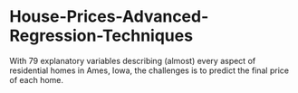 # House-Prices-Advanced-Regression-Techniques
With 79 explanatory variables describing (almost) every aspect of residential homes in Ames, Iowa, the challenges is to predict the final price of each home.
